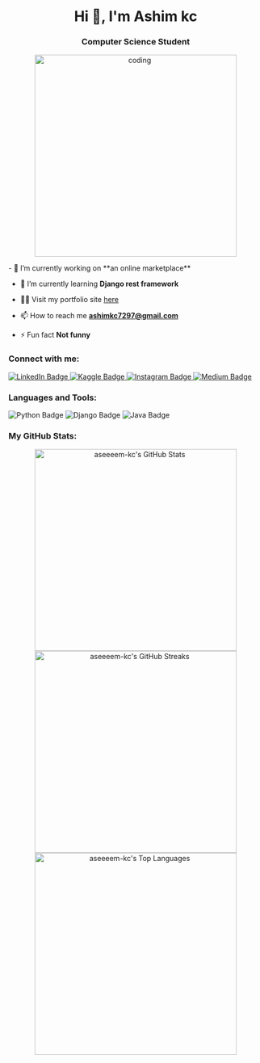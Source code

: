 <h1 align="center">Hi 👋, I'm Ashim kc</h1>
<h3 align="center">Computer Science Student</h3>
<p align="center">
  <img alt="coding" width="400" src="https://media.giphy.com/media/v1.Y2lkPTc5MGI3NjExOWR3cnRxcmRqOTBvc2t2NHAzbXBmcTNpOG03dXlubnd0b3k2cWlxeSZlcD12MV9pbnRlcm5hbF9naWZfYnlfaWQmY3Q9Zw/xUA7b8VnHVOMeTawFO/giphy.gif">
</p>
- 🔭 I’m currently working on **an online marketplace**

- 🌱 I’m currently learning **Django rest framework**

- 👨‍💻 Visit my portfolio site [here](https://ashimkchhetri.com.np)

- 📫 How to reach me **ashimkc7297@gmail.com**

- ⚡ Fun fact **Not funny**

<h3 align="left">Connect with me:</h3>
<p align="left">
  <a href="https://linkedin.com/in/ashim-kc-643501231" target="_blank">
    <img src="https://img.shields.io/badge/LinkedIn-Ashim%20KC-blue?style=flat-square&logo=linkedin" alt="LinkedIn Badge"/>
  </a>
  <a href="https://kaggle.com/ashimkc" target="_blank">
    <img src="https://img.shields.io/badge/Kaggle-Ashim%20KC-blue?style=flat-square&logo=kaggle" alt="Kaggle Badge"/>
  </a>
  <a href="https://instagram.com/aseeeem_12" target="_blank">
    <img src="https://img.shields.io/badge/Instagram-aseeeem_12-red?style=flat-square&logo=instagram" alt="Instagram Badge"/>
  </a>
  <a href="https://medium.com/@ashimkc7297" target="_blank">
    <img src="https://img.shields.io/badge/Medium-@ashimkc7297-black?style=flat-square&logo=medium" alt="Medium Badge"/>
  </a>
</p>

<h3 align="left">Languages and Tools:</h3>
<p align="left">
  <img src="https://img.shields.io/badge/Python-blue?style=flat-square&logo=python" alt="Python Badge"/>
  <img src="https://img.shields.io/badge/Django-green?style=flat-square&logo=django" alt="Django Badge"/>
  <img src="https://img.shields.io/badge/Java-red?style=flat-square&logo=java" alt="Java Badge"/>
  <!-- Add more badges here -->
</p>

<h3 align="left">My GitHub Stats:</h3>
<div align="center">
  <img src="https://github-readme-stats.vercel.app/api?username=aseeeem-kc&show_icons=true&theme=dark" alt="aseeeem-kc's GitHub Stats" width="400"/>
  <img src="https://github-readme-streak-stats.herokuapp.com/?user=aseeeem-kc&theme=dark" alt="aseeeem-kc's GitHub Streaks" width="400"/>
  <img src="https://github-readme-stats.vercel.app/api/top-langs?username=aseeeem-kc&show_icons=true&theme=dark&layout=compact" alt="aseeeem-kc's Top Languages" width="400"/>
</div>
